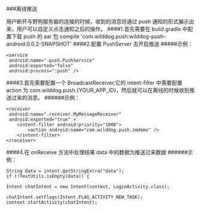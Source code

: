 ###离线推送 


用户断开与野狗服务器的连接的时候，收到的消息将通过 push 通知的形式展示出来，用户可以自定义点击通知之后的操作。
####1.首先需要在 build.gradle 中配置下载 push 的 aar 包
	compile 'com.wilddog.push:wilddog-push-android:0.0.2-SNAPSHOT'
####2.配置 PushServer 去开启推送
#####示例：
```
<service
 android:name=".push.PushService"
 android:exported="false"
 android:process=":push" />
 ```
####3.首先需要配置一个 BroadcastReceiver,它的 intent-filter 中需要配置 action 为 com.wilddog.push.{YOUR_APP_ID}，然后就可以在离线的时候收到推送过来的消息。
######示例：
```
<receiver
 android:name=".receiver.MyMessageReceiver"
 android:exported="true" >
    <intent-filter android:priority="1000">
        <action android:name="com.wilddog.push.imdemo" />
    </intent-filter>
</receiver>
```
####4.在 onReceive 方法中处理结果 data 中的数据为推送过来数据
######示例：
```
String data = intent.getStringExtra("data");
if (!TextUtils.isEmpty(data)) {
   
Intent chatIntent = new Intent(context, LoginActivity.class);
                  
chatIntent.setFlags(Intent.FLAG_ACTIVITY_NEW_TASK);
context.startActivity(chatIntent);
    
```
